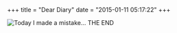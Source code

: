 +++
title = "Dear Diary"
date = "2015-01-11 05:17:22"
+++

![Today I made a mistake... THE END](/images/2015/Jan/today_i_made_a_mistake.png)
